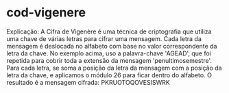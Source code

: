 # cod-vigenere

Explicação:
A Cifra de Vigenère é uma técnica de criptografia que utiliza uma chave de várias letras para cifrar uma mensagem. Cada letra da mensagem é deslocada no alfabeto com base no valor correspondente da letra da chave. No exemplo acima, uso a palavra-chave 'AGEAD', que foi repetida para cobrir toda a extensão da mensagem 'penultimosemestre'. Para cada letra, se soma a posição da letra da mensagem com a posição da letra da chave, e aplicamos o módulo 26 para ficar dentro do alfabeto. O resultado é a mensagem cifrada: PKRUOTOQOVESISWRK
